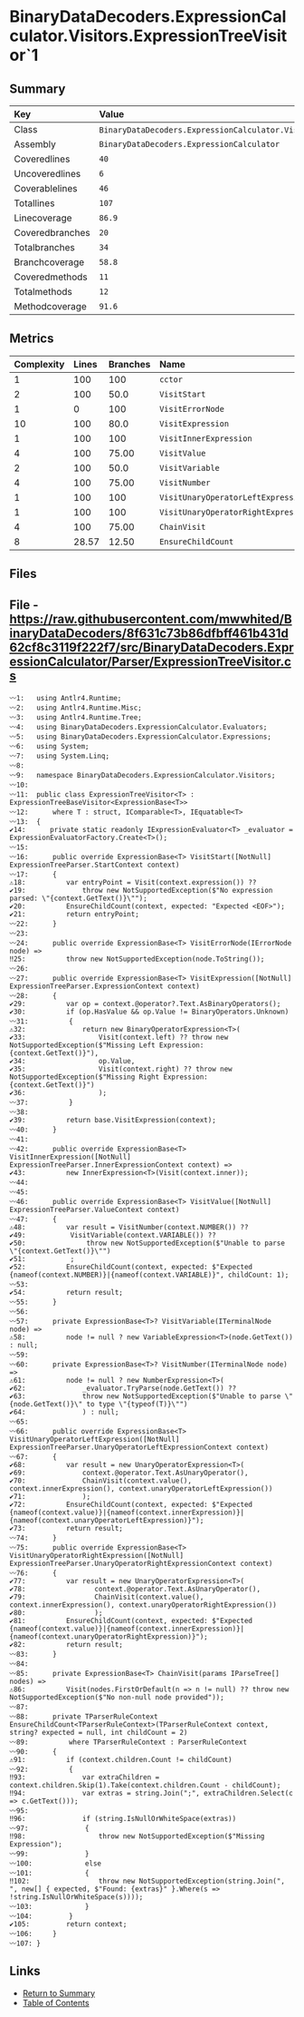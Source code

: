 ﻿# BinaryDataDecoders.ExpressionCalculator.Visitors.ExpressionTreeVisitor`1

## Summary

| Key             | Value                                                                      |
| :-------------- | :------------------------------------------------------------------------- |
| Class           | `BinaryDataDecoders.ExpressionCalculator.Visitors.ExpressionTreeVisitor`1` |
| Assembly        | `BinaryDataDecoders.ExpressionCalculator`                                  |
| Coveredlines    | `40`                                                                       |
| Uncoveredlines  | `6`                                                                        |
| Coverablelines  | `46`                                                                       |
| Totallines      | `107`                                                                      |
| Linecoverage    | `86.9`                                                                     |
| Coveredbranches | `20`                                                                       |
| Totalbranches   | `34`                                                                       |
| Branchcoverage  | `58.8`                                                                     |
| Coveredmethods  | `11`                                                                       |
| Totalmethods    | `12`                                                                       |
| Methodcoverage  | `91.6`                                                                     |

## Metrics

| Complexity | Lines | Branches | Name                                |
| :--------- | :---- | :------- | :---------------------------------- |
| 1          | 100   | 100      | `cctor`                             |
| 2          | 100   | 50.0     | `VisitStart`                        |
| 1          | 0     | 100      | `VisitErrorNode`                    |
| 10         | 100   | 80.0     | `VisitExpression`                   |
| 1          | 100   | 100      | `VisitInnerExpression`              |
| 4          | 100   | 75.00    | `VisitValue`                        |
| 2          | 100   | 50.0     | `VisitVariable`                     |
| 4          | 100   | 75.00    | `VisitNumber`                       |
| 1          | 100   | 100      | `VisitUnaryOperatorLeftExpression`  |
| 1          | 100   | 100      | `VisitUnaryOperatorRightExpression` |
| 4          | 100   | 75.00    | `ChainVisit`                        |
| 8          | 28.57 | 12.50    | `EnsureChildCount`                  |

## Files

## File - https://raw.githubusercontent.com/mwwhited/BinaryDataDecoders/8f631c73b86dfbff461b431d62cf8c3119f222f7/src/BinaryDataDecoders.ExpressionCalculator/Parser/ExpressionTreeVisitor.cs

```CSharp
〰1:   using Antlr4.Runtime;
〰2:   using Antlr4.Runtime.Misc;
〰3:   using Antlr4.Runtime.Tree;
〰4:   using BinaryDataDecoders.ExpressionCalculator.Evaluators;
〰5:   using BinaryDataDecoders.ExpressionCalculator.Expressions;
〰6:   using System;
〰7:   using System.Linq;
〰8:   
〰9:   namespace BinaryDataDecoders.ExpressionCalculator.Visitors;
〰10:  
〰11:  public class ExpressionTreeVisitor<T> : ExpressionTreeBaseVisitor<ExpressionBase<T>>
〰12:      where T : struct, IComparable<T>, IEquatable<T>
〰13:  {
✔14:      private static readonly IExpressionEvaluator<T> _evaluator = ExpressionEvaluatorFactory.Create<T>();
〰15:  
〰16:      public override ExpressionBase<T> VisitStart([NotNull] ExpressionTreeParser.StartContext context)
〰17:      {
⚠18:          var entryPoint = Visit(context.expression()) ??
✔19:              throw new NotSupportedException($"No expression parsed: \"{context.GetText()}\"");
✔20:          EnsureChildCount(context, expected: "Expected <EOF>");
✔21:          return entryPoint;
〰22:      }
〰23:  
〰24:      public override ExpressionBase<T> VisitErrorNode(IErrorNode node) =>
‼25:          throw new NotSupportedException(node.ToString());
〰26:  
〰27:      public override ExpressionBase<T> VisitExpression([NotNull] ExpressionTreeParser.ExpressionContext context)
〰28:      {
✔29:          var op = context.@operator?.Text.AsBinaryOperators();
✔30:          if (op.HasValue && op.Value != BinaryOperators.Unknown)
〰31:          {
⚠32:              return new BinaryOperatorExpression<T>(
✔33:                  Visit(context.left) ?? throw new NotSupportedException($"Missing Left Expression: {context.GetText()}"),
✔34:                  op.Value,
✔35:                  Visit(context.right) ?? throw new NotSupportedException($"Missing Right Expression: {context.GetText()}")
✔36:                  );
〰37:          }
〰38:  
✔39:          return base.VisitExpression(context);
〰40:      }
〰41:  
〰42:      public override ExpressionBase<T> VisitInnerExpression([NotNull] ExpressionTreeParser.InnerExpressionContext context) =>
✔43:          new InnerExpression<T>(Visit(context.inner));
〰44:  
〰45:  
〰46:      public override ExpressionBase<T> VisitValue([NotNull] ExpressionTreeParser.ValueContext context)
〰47:      {
⚠48:          var result = VisitNumber(context.NUMBER()) ??
✔49:           VisitVariable(context.VARIABLE()) ??
✔50:               throw new NotSupportedException($"Unable to parse \"{context.GetText()}\"")
✔51:           ;
✔52:          EnsureChildCount(context, expected: $"Expected {nameof(context.NUMBER)}|{nameof(context.VARIABLE)}", childCount: 1);
〰53:  
✔54:          return result;
〰55:      }
〰56:  
〰57:      private ExpressionBase<T>? VisitVariable(ITerminalNode node) =>
⚠58:          node != null ? new VariableExpression<T>(node.GetText()) : null;
〰59:  
〰60:      private ExpressionBase<T>? VisitNumber(ITerminalNode node) =>
⚠61:          node != null ? new NumberExpression<T>(
✔62:              _evaluator.TryParse(node.GetText()) ??
✔63:              throw new NotSupportedException($"Unable to parse \"{node.GetText()}\" to type \"{typeof(T)}\"")
✔64:              ) : null;
〰65:  
〰66:      public override ExpressionBase<T> VisitUnaryOperatorLeftExpression([NotNull] ExpressionTreeParser.UnaryOperatorLeftExpressionContext context)
〰67:      {
✔68:          var result = new UnaryOperatorExpression<T>(
✔69:              context.@operator.Text.AsUnaryOperator(),
✔70:              ChainVisit(context.value(), context.innerExpression(), context.unaryOperatorLeftExpression())
✔71:              );
✔72:          EnsureChildCount(context, expected: $"Expected {nameof(context.value)}|{nameof(context.innerExpression)}|{nameof(context.unaryOperatorLeftExpression)}");
✔73:          return result;
〰74:      }
〰75:      public override ExpressionBase<T> VisitUnaryOperatorRightExpression([NotNull] ExpressionTreeParser.UnaryOperatorRightExpressionContext context)
〰76:      {
✔77:          var result = new UnaryOperatorExpression<T>(
✔78:                 context.@operator.Text.AsUnaryOperator(),
✔79:                 ChainVisit(context.value(), context.innerExpression(), context.unaryOperatorRightExpression())
✔80:                 );
✔81:          EnsureChildCount(context, expected: $"Expected {nameof(context.value)}|{nameof(context.innerExpression)}|{nameof(context.unaryOperatorRightExpression)}");
✔82:          return result;
〰83:      }
〰84:  
〰85:      private ExpressionBase<T> ChainVisit(params IParseTree[] nodes) =>
⚠86:          Visit(nodes.FirstOrDefault(n => n != null) ?? throw new NotSupportedException($"No non-null node provided"));
〰87:  
〰88:      private TParserRuleContext EnsureChildCount<TParserRuleContext>(TParserRuleContext context, string? expected = null, int childCount = 2)
〰89:          where TParserRuleContext : ParserRuleContext
〰90:      {
⚠91:          if (context.children.Count != childCount)
〰92:          {
‼93:              var extraChildren = context.children.Skip(1).Take(context.children.Count - childCount);
‼94:              var extras = string.Join(";", extraChildren.Select(c => c.GetText()));
〰95:  
‼96:              if (string.IsNullOrWhiteSpace(extras))
〰97:              {
‼98:                  throw new NotSupportedException($"Missing Expression");
〰99:              }
〰100:             else
〰101:             {
‼102:                 throw new NotSupportedException(string.Join(", ", new[] { expected, $"Found: {extras}" }.Where(s => !string.IsNullOrWhiteSpace(s))));
〰103:             }
〰104:         }
✔105:         return context;
〰106:     }
〰107: }
```

## Links

* [Return to Summary](Summary.md)
* [Table of Contents](../TOC.md)

